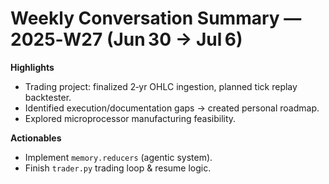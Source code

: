 # Weekly Conversation Summary — 2025‑W27 (Jun 30 → Jul 6)

**Highlights**
- Trading project: finalized 2‑yr OHLC ingestion, planned tick replay backtester.
- Identified execution/documentation gaps → created personal roadmap.
- Explored microprocessor manufacturing feasibility.

**Actionables**
- Implement `memory.reducers` (agentic system).
- Finish `trader.py` trading loop & resume logic.
